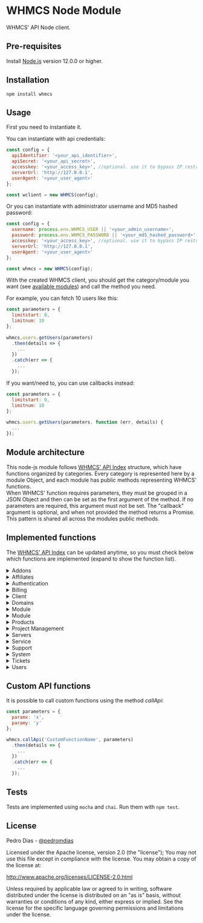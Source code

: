 WHMCS Node Module
=========

WHMCS' API Node client.

## Pre-requisites

Install [Node.js](https://nodejs.org/en/) version 12.0.0 or higher.

## Installation

```
npm install whmcs
```

## Usage

First you need to instantiate it.

You can instantiate with api credentials:

```javascript
const config = {
  apiIdentifier: '<your_api_identifier>',
  apiSecret: '<your_api_secret>',
  accesskey: '<your_access_key>', //optional. use it to bypass IP restrictions
  serverUrl: 'http://127.0.0.1',
  userAgent: '<your_user_agent>'
};

const wclient = new WHMCS(config);
```

Or you can instantiate with administrator username and MD5 hashed password:

```javascript
const config = {
  username: process.env.WHMCS_USER || '<your_admin_username>',
  password: process.env.WHMCS_PASSWORD || '<your_md5_hashed_password>',
  accesskey: '<your_access_key>', //optional. use it to bypass IP restrictions
  serverUrl: 'http://127.0.0.1',
  userAgent: '<your_user_agent>'
};

const whmcs = new WHMCS(config);
```

With the created WHMCS client, you should get the category/module you want (see [available modules](#Implemented-functions)) and call the method you need.

For example, you can fetch 10 users like this:

```javascript
const parameters = {
  limitstart: 0,
  limitnum: 10
};
  
whmcs.users.getUsers(parameters)
  .then(details => {
    ...
  })
  .catch(err => {
    ...
  });
```

If you want/need to, you can use callbacks instead:

```javascript
const parameters = {
  limitstart: 0,
  limitnum: 10
};
  
whmcs.users.getUsers(parameters, function (err, details) {
  ...
});
```

## Module architecture

This node-js module follows [WHMCS' API Index](https://developers.whmcs.com/api/api-index/) structure, which have functions organized by categories. Every category is represented here by a module Object, and each module has public methods representing WHMCS' functions.
<br/>
When WHMCS' function requires parameters, they must be grouped in a JSON Object and then can be set as the first argument of the method. If no parameters are required, this argument must not be set. The "callback" argument is optional, and when not provided the method returns a Promise. This pattern is shared all across the modules public methods.
<br/>

## Implemented functions

The [WHMCS' API Index](https://developers.whmcs.com/api/api-index/) can be updated anytime, so you must check below which functions are implemented (expand to show the function list).

<details>
  <summary>Addons</summary>

  - UpdateClientAddon: updateClientAddon(parameters, [callback])
</details>

<details>
  <summary>Affiliates</summary>
  
  - AffiliateActivate: affiliateActivate(parameters, [callback])
  - GetAffiliates: getAffiliates(parameters, [callback])
</details>

<details>
  <summary>Authentication</summary>
  
  - CreateOAuthCredential: createOAuthCredential(parameters, [callback])
  - CreateSsoToken: createSsoToken(parameters, [callback])
  - DeleteOAuthCredential: deleteOAuthCredential(parameters, [callback])
  - ListOAuthCredentials: listOAuthCredentials(parameters, [callback])
  - UpdateOAuthCredential: updateOAuthCredential(parameters, [callback])
  - ValidateLogin: validateLogin(parameters, [callback])
</details>

<details>
  <summary>Billing</summary>

  - AcceptQuote: acceptQuote(parameters, [callback])
  - AddBillableItem: addBillableItem(parameters, [callback])
  - AddCredit: addCredit(parameters, [callback])
  - AddInvoicePayment: addInvoicePayment(parameters, [callback])
  - AddPayMethod: addPayMethod(parameters, [callback])
  - AddTransaction: addTransaction(parameters, [callback])
  - ApplyCredit: applyCredit(parameters, [callback])
  - CapturePayment: capturePayment(parameters, [callback])
  - CreateInvoice: createInvoice(parameters, [callback])
  - CreateQuote: createQuote(parameters, [callback])
  - DeletePayMethod: deletePayMethod(parameters, [callback])
  - DeleteQuote: deleteQuote(parameters, [callback])
  - GenInvoices: genInvoices(parameters, [callback])
  - GetCredits: getCredits(parameters, [callback])
  - GetInvoice: getInvoice(parameters, [callback])
  - GetInvoices: getInvoices(parameters, [callback])
  - GetPayMethods: getPayMethods(parameters, [callback])
  - GetQuotes: getQuotes(parameters, [callback])
  - GetTransactions: getTransactions(parameters, [callback])
  - SendQuote: sendQuote(parameters, [callback])
  - UpdateInvoice: updateInvoice(parameters, [callback])
  - UpdatePayMethod: updatePayMethod(parameters, [callback])
  - UpdateQuote: updateQuote(parameters, [callback])
  - UpdateTransaction: updateTransaction(parameters, [callback])
</details>

<details>
  <summary>Client</summary>

  - AddClient: addClient(parameters, [callback])
  - AddContact: addContact(parameters, [callback])
  - CloseClient: closeClient(parameters, [callback])
  - DeleteClient: deleteClient(parameters, [callback])
  - DeleteContact: deleteContact(parameters, [callback])
  - GetCancelledPackages: getCancelledPackages(parameters, [callback])
  - GetClientGroups: getClientGroups([callback])
  - GetClientPassword: getClientPassword(parameters, [callback])
  - GetClients: getClients(parameters, [callback])
  - GetClientsAddons: getClientsAddons(parameters, [callback])
  - GetClientsDetails: getClientsDetails(parameters, [callback])
  - GetClientsDomains: getClientsDomains(parameters, [callback])
  - GetClientsProducts: getClientsProducts(parameters, [callback])
  - GetContacts: getContacts(parameters, [callback])
  - GetEmails: getEmails(parameters, [callback])
  - UpdateClient: updateClient(parameters, [callback])
  - UpdateContact: updateContact(parameters, [callback])
</details>

<details>
  <summary>Domains</summary>

  - CreateOrUpdateTLD: createOrUpdateTLD(parameters, [callback])
  - DomainGetLockingStatus: domainGetLockingStatus(parameters, [callback])
  - DomainGetNameservers: domainGetNameservers(parameters, [callback])
  - DomainGetWhoisInfo: domainGetWhoisInfo(parameters, [callback])
  - DomainRegister: domainRegister(parameters, [callback])
  - DomainRelease: domainRelease(parameters, [callback])
  - DomainRenew: domainRenew(parameters, [callback])
  - DomainRequestEPP: domainRequestEPP(parameters, [callback])
  - DomainToggleIdProtect: domainToggleIdProtect(parameters, [callback])
  - DomainTransfer: domainTransfer(parameters, [callback])
  - DomainUpdateLockingStatus: domainUpdateLockingStatus(parameters, [callback])
  - DomainUpdateNameservers: domainUpdateNameservers(parameters, [callback])
  - DomainUpdateWhoisInfo: domainUpdateWhoisInfo(parameters, [callback])
  - DomainWhois: domainWhois(parameters, [callback])
  - GetTLDPricing: getTLDPricing(parameters, [callback])
  - UpdateClientDomain: updateClientDomain(parameters, [callback]) 
</details>

<details>
  <summary>Module</summary>

  - ActivateModule: activateModule(parameters, [callback])
  - DeactivateModule: deactivateModule(parameters, [callback])
  - GetModuleConfigurationParameters: getModuleConfigurationParameters(parameters, [callback])
  - GetModuleQueue: getModuleQueue(parameters, [callback])
  - UpdateModuleConfiguration: updateModuleConfiguration(parameters, [callback])
</details>

<details>
  <summary>Module</summary>

  - AcceptOrder: acceptOrder(parameters, [callback])
  - AddOrder: addOrder(parameters, [callback])
  - CancelOrder: cancelOrder(parameters, [callback])
  - DeleteOrder: deleteOrder(parameters, [callback])
  - FraudOrder: fraudOrder(parameters, [callback])
  - GetOrders: getOrders(parameters, [callback])
  - GetOrderStatuses: getOrderStatuses([callback])
  - GetProducts: getProducts(parameters, [callback])
  - GetPromotions: getPromotions(parameters, [callback])
  - OrderFraudCheck: orderFraudCheck(parameters, [callback])
  - PendingOrder: pendingOrder(parameters, [callback])
</details>

<details>
  <summary>Products</summary>

  - AddProduct: addProduct(parameters, [callback])
</details>

<details>
  <summary>Project Management</summary>

  - AddProjectMessage: addProjectMessage(parameters, [callback])
  - AddProjectTask: addProjectTask(parameters, [callback])
  - CreateProject: createProject(parameters, [callback])
  - DeleteProjectTask: deleteProjectTask(parameters, [callback])
  - EndTaskTimer: endTaskTimer(parameters, [callback])
  - GetProject: getProject(parameters, [callback])
  - GetProjects: getProjects(parameters, [callback])
  - StartTaskTimer: startTaskTimer(parameters, [callback])
  - UpdateProject: updateProject(parameters, [callback])
  - UpdateProjectTask: updateProjectTask(parameters, [callback])
</details>

<details>
  <summary>Servers</summary>

  - GetHealthStatus: getHealthStatus(parameters, [callback])
  - GetServers: getServers(parameters, [callback])
</details>


<details>
  <summary>Service</summary>

  - ModuleChangePackage: moduleChangePackage(parameters, [callback])
  - ModuleChangePw: moduleChangePw(parameters, [callback])
  - ModuleCreate: moduleCreate(parameters, [callback])
  - ModuleCustom: moduleCustom(parameters, [callback])
  - ModuleSuspend: moduleSuspend(parameters, [callback])
  - ModuleTerminate: moduleTerminate(parameters, [callback])
  - ModuleUnsuspend: moduleUnsuspend(parameters, [callback])
  - UpdateClientProduct: updateClientProduct(parameters, [callback])
  - UpgradeProduct: upgradeProduct(parameters, [callback])
</details>

<details>
  <summary>Support</summary>

  - AddAnnouncement: addAnnouncement(parameters, [callback])
  - AddCancelRequest: addCancelRequest(parameters, [callback])
  - AddClientNote: addClientNote(parameters, [callback])
  - AddTicketNote: addTicketNote(parameters, [callback])
  - AddTicketReply: addTicketReply(parameters, [callback])
  - blockTicketSender: blockTicketSender(parameters, [callback])
  - DeleteAnnouncement: deleteAnnouncement(parameters, [callback])
  - DeleteTicket: deleteTicket(parameters, [callback])
  - DeleteTicketNote: deleteTicketNote(parameters, [callback])
  - DeleteTicketReply: deleteTicketReply(parameters, [callback])
  - GetAnnouncements: getAnnouncements(parameters, [callback])
  - MergeTicket: mergeTicket(parameters, [callback])
  - OpenTicket: openTicket(parameters, [callback])
  - UpdateTicket: updateTicket(parameters, [callback])
  - UpdateTicketReply: updateTicketReply(parameters, [callback])
</details>


<details>
  <summary>System</summary>

  - AddBannedIp: addBannedIp(parameters, [callback])
  - DecryptPassword: decryptPassword(parameters, [callback])
  - EncryptPassword: encryptPassword(parameters, [callback])
  - GetActivityLog: getActivityLog(parameters, [callback])
  - GetAdminDetails: getAdminDetails([callback])
  - GetAdminUsers: getAdminUsers(parameters, [callback])
  - GetAutomationLog: getAutomationLog(parameters, [callback])
  - GetConfigurationValue: getConfigurationValue(parameters, [callback])
  - GetCurrencies: getCurrencies([callback])
  - GetEmailTemplates: getEmailTemplates(parameters, [callback])
  - GetPaymentMethods: getPaymentMethods([callback])
  - GetStaffOnline: getStaffOnline([callback])
  - GetStats: getStats(parameters, [callback])
  - GetToDoItems: getToDoItems(parameters, [callback])
  - GetToDoItemStatuses: getToDoItemStatuses([callback])
  - LogActivity: logActivity(parameters, [callback])
  - SendAdminEmail: sendAdminEmail(parameters, [callback])
  - SendEmail: sendEmail(parameters, [callback])
  - SetConfigurationValue: setConfigurationValue(parameters, [callback])
  - TriggerNotificationEvent: triggerNotificationEvent(parameters, [callback])
  - UpdateAdminNotes: updateAdminNotes(parameters, [callback])
  - UpdateAnnouncement: updateAnnouncement(parameters, [callback])
  - UpdateToDoItem: updateToDoItem(parameters, [callback])
  - WhmcsDetails: whmcsDetails([callback])
</details>

<details>
  <summary>Tickets</summary>

  - GetSupportDepartments: getSupportDepartments(parameters, [callback])
  - GetSupportStatuses: getSupportStatuses(parameters, [callback])
  - GetTicket: getTicket(parameters, [callback])
  - GetTicketAttachment: getTicketAttachment(parameters, [callback])
  - GetTicketCounts: getTicketCounts(parameters, [callback])
  - GetTicketNotes: getTicketNotes(parameters, [callback])
  - GetTicketPredefinedCats: getTicketPredefinedCats([callback])
  - GetTicketPredefinedReplies: getTicketPredefinedReplies(parameters, [callback])
  - GetTickets: getTickets(parameters, [callback])
</details>

<details>
  <summary>Users</summary>

  - AddUser: addUser(parameters, [callback])
  - CreateClientInvite: createClientInvite(parameters, [callback])
  - DeleteUserClient: deleteUserClient(parameters, [callback])
  - GetPermissionsList: getPermissionsList([callback])
  - GetUserPermissions: getUserPermissions(parameters, [callback])
  - GetUsers: getUsers(parameters, [callback])
  - ResetPassword: resetPassword(parameters, [callback])
  - UpdateUser: updateUser(parameters, [callback])
  - UpdateUserPermissions: updateUserPermissions(parameters, [callback])
</details>


## Custom API functions

It is possible to call custom functions using the method <i>callApi</i>:

```javascript
const parameters = {
  paramx: 'x',
  paramy: 'y'
};

whmcs.callApi('CustomFunctionName', parameters)
  .then(details => {
    ...
  })
  .catch(err => {
    ...
  });
```

## Tests

Tests are implemented using `mocha` and `chai`. Run them with `npm test`.


## License

Pedro Dias - [@pedromdias](https://twitter.com/pedromdias)

Licensed under the Apache license, version 2.0 (the "license"); You may not use this file except in compliance with the license. You may obtain a copy of the license at:

http://www.apache.org/licenses/LICENSE-2.0.html

Unless required by applicable law or agreed to in writing, software distributed under the license is distributed on an "as is" basis, without warranties or conditions of any kind, either express or implied. See the license for the specific language governing permissions and limitations under the license.
